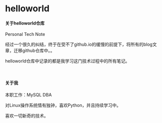# helloworld
#### 关于helloworld仓库

Personal Tech Note

经过一个很久的纠结，终于在受不了github.io的缓慢的前提下，将所有的blog文章，迁移github仓库中。。

helloworld仓库中记录的都是我学习这门技术过程中的所有笔记。

<br />

#### 关于我

本职工作：MySQL DBA

对Linux操作系统情有独钟，喜欢Python，并且持续学习中。

喜欢一切新奇的技术。



